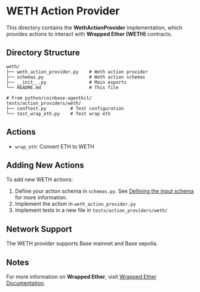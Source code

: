 # WETH Action Provider

This directory contains the **WethActionProvider** implementation, which provides actions to interact with **Wrapped Ether (WETH)** contracts.

## Directory Structure

```
weth/
├── weth_action_provider.py    # Weth action provider
├── schemas.py                 # Weth action schemas
├── __init__.py                # Main exports
└── README.md                  # This file

# From python/coinbase-agentkit/
tests/action_providers/weth/
├── conftest.py         # Test configuration
└── test_wrap_eth.py    # Test wrap eth
```

## Actions

- `wrap_eth`: Convert ETH to WETH

## Adding New Actions

To add new WETH actions:

1. Define your action schema in `schemas.py`. See [Defining the input schema](https://github.com/coinbase/agentkit/blob/main/CONTRIBUTING-PYTHON.md#defining-the-input-schema) for more information.
2. Implement the action in `weth_action_provider.py`
3. Implement tests in a new file in `tests/action_providers/weth/`

## Network Support

The WETH provider supports Base mainnet and Base sepolia.

## Notes

For more information on **Wrapped Ether**, visit [Wrapped Ether Documentation](https://ethereum.org/en/wrapped-eth/).
